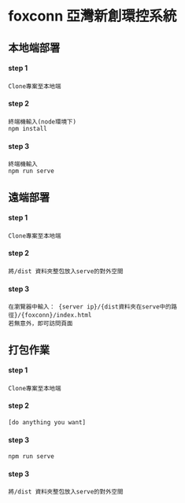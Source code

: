 # foxconn 亞灣新創環控系統

## 本地端部署
#### step 1
```
Clone專案至本地端
```
#### step 2
```
終端機輸入(node環境下)
npm install
```
#### step 3
```
終端機輸入
npm run serve
```

## 遠端部署
#### step 1
``` 
Clone專案至本地端
```
#### step 2
```
將/dist 資料夾整包放入serve的對外空間
```
#### step 3
```
在瀏覽器中輸入： {server ip}/{dist資料夾在serve中的路徑}/{foxconn}/index.html
若無意外，即可訪問頁面
```

## 打包作業
#### step 1
```
Clone專案至本地端
```

#### step 2
```
[do anything you want]
```

#### step 3
```
npm run serve
```

#### step 3
```
將/dist 資料夾整包放入serve的對外空間
```